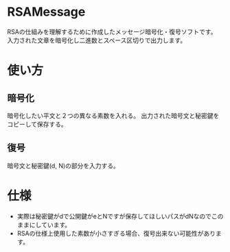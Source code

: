 # RSAMessage
RSAの仕組みを理解するために作成したメッセージ暗号化・復号ソフトです。
入力された文章を暗号化し二進数とスペース区切りで出力します。

# 使い方
## 暗号化
暗号化したい平文と２つの異なる素数を入れる。
出力された暗号文と秘密鍵をコピーして保存する。
## 復号
暗号文と秘密鍵(d, N)の部分を入力する。

# 仕様
- 実際は秘密鍵がdで公開鍵がeとNですが保存してほしいパスがdNなのでこのままにしています。
- RSAの仕様上使用した素数が小さすぎる場合、復号出来ない可能性があります。
